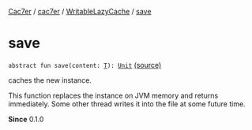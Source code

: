 [Cac7er](../../index.md) / [cac7er](../index.md) / [WritableLazyCache](index.md) / [save](./save.md)

# save

`abstract fun save(content: `[`T`](index.md#T)`): `[`Unit`](https://kotlinlang.org/api/latest/jvm/stdlib/kotlin/-unit/index.html) [(source)](http://2wiqua.wcaokaze.com/gitbucket/wcaokaze/Cac7er/blob/master/src/main/java/cac7er/LazyCache.kt#L108)

caches the new instance.

This function replaces the instance on JVM memory and returns immediately.
Some other thread writes it into the file at some future time.

**Since**
0.1.0

